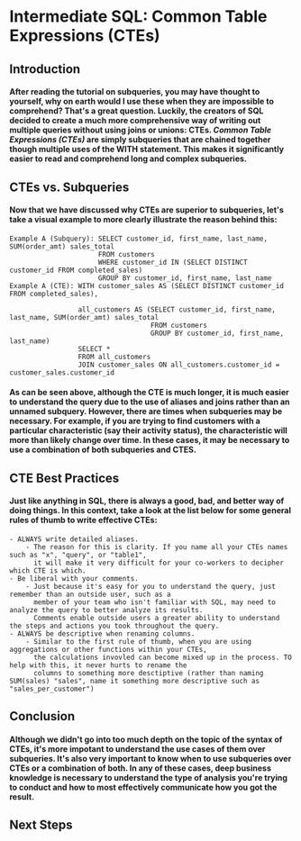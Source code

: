 # Intermediate SQL: Common Table Expressions (CTEs)
## Introduction
#### After reading the tutorial on subqueries, you may have thought to yourself, why on earth would I use these when they are impossible to comprehend? That's a great question. Luckily, the creators of SQL decided to create a much more comprehensive way of writing out multiple queries without using joins or unions: CTEs. **_Common Table Expressions (CTEs)_** are simply subqueries that are chained together though multiple uses of the WITH statement. This makes it significantly easier to read and comprehend long and complex subqueries.
## CTEs vs. Subqueries
#### Now that we have discussed why CTEs are superior to subqueries, let's take a visual example to more clearly illustrate the reason behind this:
    Example A (Subquery): SELECT customer_id, first_name, last_name, SUM(order_amt) sales_total
                          FROM customers
                          WHERE customer_id IN (SELECT DISTINCT customer_id FROM completed_sales)
                          GROUP BY customer_id, first_name, last_name
    Example A (CTE): WITH customer_sales AS (SELECT DISTINCT customer_id FROM completed_sales),
                      
                     all_customers AS (SELECT customer_id, first_name, last_name, SUM(order_amt) sales_total
                                       FROM customers
                                       GROUP BY customer_id, first_name, last_name)
                     SELECT * 
                     FROM all_customers
                     JOIN customer_sales ON all_customers.customer_id = customer_sales.customer_id
 #### As can be seen above, although the CTE is much longer, it is much easier to understand the query due to the use of aliases and joins rather than an unnamed subquery. However, there are times when subqueries may be necessary. For example, if you are trying to find customers with a particular characteristic (say their activity status), the characteristic will more than likely change over time. In these cases, it may be necessary to use a combination of both subqueries and CTES.
## CTE Best Practices
#### Just like anything in SQL, there is always a good, bad, and better way of doing things. In this context, take a look at the list below for some general rules of thumb to write effective CTEs:
    - ALWAYS write detailed aliases.
        - The reason for this is clarity. If you name all your CTEs names such as "x", "query", or "table1", 
          it will make it very difficult for your co-workers to decipher which CTE is which.
    - Be liberal with your comments.
        - Just because it's easy for you to understand the query, just remember than an outside user, such as a 
          member of your team who isn't familiar with SQL, may need to analyze the query to better analyze its results. 
          Comments enable outside users a greater ability to understand the steps and actions you took throughout the query.
    - ALWAYS be descriptive when renaming columns.
        - Similar to the first rule of thumb, when you are using aggregations or other functions within your CTEs, 
          the calculations invovled can become mixed up in the process. TO help with this, it never hurts to rename the 
          columns to something more desctiptive (rather than naming SUM(sales) "sales", name it something more descriptive such as "sales_per_customer")
## Conclusion
#### Although we didn't go into too much depth on the topic of the syntax of CTEs, it's more impotant to understand the use cases of them over subqueries. It's also very important to know when to use subqueries over CTEs or a combination of both. In any of these cases, deep business knowledge is necessary to understand the type of analysis you're trying to conduct and how to most effectively communicate how you got the result.
## Next Steps
